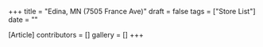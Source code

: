 +++
title = "Edina, MN  (7505 France Ave)"
draft = false
tags = ["Store List"]
date = ""

[Article]
contributors = []
gallery = []
+++